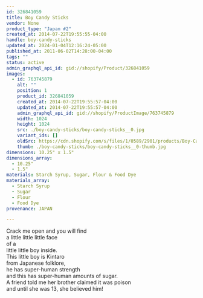 ```yaml
---
id: 326841059
title: Boy Candy Sticks
vendor: None
product_type: "Japan #2"
created_at: 2014-07-22T19:55:55-04:00
handle: boy-candy-sticks
updated_at: 2024-01-04T12:16:24-05:00
published_at: 2011-06-02T14:28:00-04:00
tags: ""
status: active
admin_graphql_api_id: gid://shopify/Product/326841059
images:
  - id: 763745879
    alt: ""
    position: 1
    product_id: 326841059
    created_at: 2014-07-22T19:55:57-04:00
    updated_at: 2014-07-22T19:55:57-04:00
    admin_graphql_api_id: gid://shopify/ProductImage/763745879
    width: 1024
    height: 1024
    src: ./boy-candy-sticks/boy-candy-sticks__0.jpg
    variant_ids: []
    oldSrc: https://cdn.shopify.com/s/files/1/0589/2901/products/Boy-Candy-Sticks.jpeg?v=1406073357
    thumb: ./boy-candy-sticks/boy-candy-sticks__0-thumb.jpg
dimensions: 10.25" x 1.5"
dimensions_array:
  - 10.25"
  - 1.5"
materials: Starch Syrup, Sugar, Flour & Food Dye
materials_array:
  - Starch Syrup
  - Sugar
  - Flour
  - Food Dye
provenance: JAPAN

---
```


Crack me open and you will find  
a little little little face  
of a  
little little boy inside.  
This little boy is Kintaro  
from Japanese folklore,  
he has super-human strength  
and this has super-human amounts of sugar.  
A friend told me her brother claimed it was poison  
and until she was 13, she believed him!